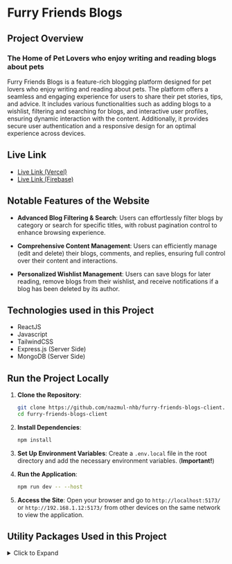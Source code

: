 # Furry Friends Blogs

## Project Overview

### The Home of Pet Lovers who enjoy writing and reading blogs about pets

Furry Friends Blogs is a feature-rich blogging platform designed for pet lovers who enjoy writing and reading about pets. The platform offers a seamless and engaging experience for users to share their pet stories, tips, and advice. It includes various functionalities such as adding blogs to a wishlist, filtering and searching for blogs, and interactive user profiles, ensuring dynamic interaction with the content. Additionally, it provides secure user authentication and a responsive design for an optimal experience across devices.

## Live Link

- [Live Link (Vercel)](https://furry-friends-blogs-nhb.vercel.app)
- [Live Link (Firebase)](https://furry-friends-dcbd4.web.app)

## Notable Features of the Website

- **Advanced Blog Filtering & Search**: Users can effortlessly filter blogs by category or search for specific titles, with robust pagination control to enhance browsing experience.

- **Comprehensive Content Management**: Users can efficiently manage (edit and delete) their blogs, comments, and replies, ensuring full control over their content and interactions.

<!-- - **Interactive Featured Blogs Display**: The Featured Blogs page showcases the top 10 posts in an interactive table, allowing users to sort by column headers for easy navigation and discovery of popular content. -->

- **Personalized Wishlist Management**: Users can save blogs for later reading, remove blogs from their wishlist, and receive notifications if a blog has been deleted by its author.

## Technologies used in this Project

- ReactJS
- Javascript
- TailwindCSS
- Express.js (Server Side)
- MongoDB (Server Side)

## Run the Project Locally

1. **Clone the Repository**:

    ```sh
    git clone https://github.com/nazmul-nhb/furry-friends-blogs-client.git
    cd furry-friends-blogs-client
    ```

2. **Install Dependencies**:

    ```sh
    npm install
    ```

3. **Set Up Environment Variables**: Create a `.env.local` file in the root directory and add the necessary environment variables. (**Important!**)

4. **Run the Application**:

    ```sh
    npm run dev -- --host
    ```

5. **Access the Site**: Open your browser and go to `http://localhost:5173/` or `http://192.168.1.12:5173/` from other devices on the same network to view the application.

## Utility Packages Used in this Project
<!-- markdownlint-disable MD033 -->
<details>
<summary>Click to Expand</summary>

- [tanstack-table](https://tanstack.com/table/latest) for showing interactive table on **Featured Blogs** page
- [tanstack-query](https://tanstack.com/query/latest) for managing states while fetching data (get)
- [axios](https://axios-http.com/docs/intro) for fetching data (CRUD)
- [framer-motion](https://www.npmjs.com/package/framer-motion) for *newsletter* section animation
- [react-photo-view](https://www.npmjs.com/package/react-photo-view) to view photos in full size on **Blog Details** page and in *Tips & Advice* section
- [lottie-react](https://lottiereact.com/components/Lottie#getting-started) for Animation on **ErrorPage**
- [react-hook-form](https://react-hook-form.com/) for handling forms
- [react-simple-typewriter](https://www.npmjs.com/package/react-simple-typewriter) in **Blog Details** page for comment heading
- [swiper](https://swiperjs.com/) for Slider/Swiper on Homepage Banner
- [animate.css](https://animate.style/) for Animation Effects on Preview modals on **Add & Update Blog** pages
- [react-tooltip](https://react-tooltip.com/) for showing tooltips
- [react-helmet-async](https://www.npmjs.com/package/react-helmet-async) for Dynamic Page Titles
- [react-icons](https://react-icons.github.io/react-icons/) for showing icons throughout the site
- [react-hot-toast](https://react-hot-toast.com/) for Showing Toasts
- [sweetalert2](https://sweetalert2.github.io/) for Showing Sweet Alerts
- [momentjs](https://momentjs.com/) to get time & handle time format
- [react-tabs](https://www.npmjs.com/package/react-tabs) in *Tips & Advice* section to show tabs

</details>
<!-- markdownlint-enable MD033 -->

<!-- 
### Notable Features & Description of the Project

#### Homepage

- A slider with thumbnails in the hero section, clicking on Read Blog will redirect to the blog details page
- In Recent Blogs section, there are 6 recent blog posts, users can either read the full blog on clicking read blog button or add to your wishlist (if you're a logged in user)
- Pet Tips & Advice section provides some tips & advice about pets
- FAQs section has Accordion to expand/collapse questions & answers
- There is Newsletter section where users can subscribe to the latest updates via email (Not Fully Functional)

#### All Blogs Page

- On All Blogs page, users will find all the blogs posted by all users
- Users can filter blogs by category or search for a particular blog title
- Users can also control pagination (i.e. how many blogs there should be in a page)
- Users can sort blogs on this page by latest or oldest posts (posting time)

#### Featured Blogs Page

- Showcase top 10 posts which contain more words in an interactive table
- Users can tap/click on a column header to sort the column alphabetically

#### Blog Details Page

- Blog Details is private route, meaning users should login first to navigate to this page, there is a *Go Back* button to navigate to the page they came from
- Users can comment on blogs and reply to the comments
- Users can edit and delete their comments & replies
- If a user is the blog author, s/he cannot comment but can reply to others' comments
- If a user is the blog author s/he can click Update button, it will open a new page where s/he can update the blog that s/he added, there is a cancel button to go back
- Users can preview the blog before clicking update button
- On clicking time fields or "Edited" button, users can see updated time for blog, comments or replies

#### User Profile Page

- Users can update/delete their blogs from their profile page

#### Wishlist Page

- On Wishlist Page, a user can find the blogs s/he has added for reading later, users can remove any blog from their wishlist
- If a blog in wishlist is deleted by the blog author, user will see that info in wishlist page and can remove that deleted blog from the wishlist

#### Add Blog Page

- On Add Blog page, users can add/post blogs, there is a cancel button to go back
- Users can preview the blog before posting to see how it will look after posting

#### Register Page

- On Register page, a user must fill in all the fields to create a new account. Password must be 8 characters long and must contain at least an upper case and lower case letter, a number and a symbol. If users don't follow these, they will notice error messages below the input fields and as toasts
- After successful registration, they will see a toast and will be redirected to login page to login

#### Login Page

- On Login page, users can login using email and password or with Google, Facebook or Github account.
- There is also a redirect link to navigate to the Register page if users need a new account
- After successful login, a toast will popup
- If the password and email do not match, users will see an error message as toast

#### Navbar & Others

- On **Navbar** beside user's profile picture, there is a theme toggler icon. Users can change theme from dark to light mode and vice versa by clicking this icon (No Third Party Package Used)
- If user clicks on the profile picture, it will open a menu containing user profile name with link to visit profile page and a logout button to log out from the site
- On **Navbar** beside Wishlist nav link, users can see the number of blogs in their wishlist
- On Homepage & Blog Details page, there is a horizontal bar below the navbar to see the progress of how much of the page is scrolled so far (No Third Party Package Used)
- There is a pair of scroll buttons on every page to scroll to top or bottom (No Third Party Package Used)
- If you enter any invalid URL suffix, you'll see a **404 Error Page**. This page has special animation effects
-->
